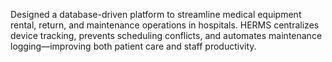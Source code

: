 Designed a database-driven platform to streamline medical equipment rental, return, and maintenance operations in hospitals. HERMS centralizes device tracking, prevents scheduling conflicts, and automates maintenance logging—improving both patient care and staff productivity.

